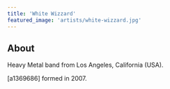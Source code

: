 ```yaml
---
title: 'White Wizzard'
featured_image: 'artists/white-wizzard.jpg'
---
```


## About

Heavy Metal band from Los Angeles, California (USA).

[a1369686] formed in 2007.
